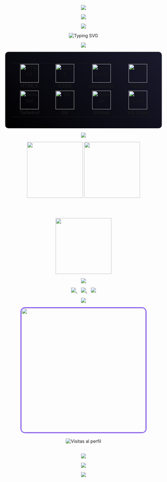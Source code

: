 <!-- Banner con fondo degradado negro-morado -->
<p align="center">
  <img src="https://capsule-render.vercel.app/api?type=waving&color=0:000000,25:1a1a2e,50:16213e,75:8b5cf6,100:a855f7&height=250&section=header&text=¡Hola!%20Soy%20Ángel%20Farid%20Rivera&fontSize=45&fontColor=ffffff&animation=twinkling&fontAlign=50&fontAlignY=40" />
</p>

<div align="center">
  
<!-- Sección con fondo oscuro -->
<img src="https://capsule-render.vercel.app/api?type=rect&color=0:000000,100:1a1a2e&height=120&section=header&text=💻%20Técnico%20y%20Tecnólogo%20en%20Análisis%20y%20Desarrollo%20de%20Software&fontSize=28&fontColor=ffffff&desc=🏠%2019%20años%20•%20📍%20Neiva,%20Colombia&descAlign=50&descAlignY=75&descSize=18" />

</div>

<!-- Sobre mí con fondo -->
<p align="center">
  <img src="https://capsule-render.vercel.app/api?type=rounded&color=0:8b5cf6,100:000000&height=300&section=header&text=🌟%20Sobre%20mí&fontSize=35&fontColor=ffffff&fontAlign=50&fontAlignY=25&desc=const%20angel%20=%20{%0A%20%20formacion:%20%22Técnico%20y%20Tecnólogo%20ADSO%22,%0A%20%20ubicacion:%20%22Neiva,%20Colombia%20🇨🇴%22,%0A%20%20edad:%2019,%0A%20%20enfoque:%20%22Frontend%20Developer%22,%0A%20%20aprendiendo:%20[%22React.js%22,%20%22Tailwind%22,%20%22Animaciones%22],%0A%20%20fun_fact:%20%22El%20código%20limpio%20da%20paz%20😌%22%0A};%0A%0A//%20Siempre%20en%20constante%20aprendizaje%20🚀&descAlign=50&descAlignY=60&descSize=14" />
</p>

<div align="center">

<!-- Typing SVG con fondo -->
<img src="https://readme-typing-svg.herokuapp.com/?font=Fira+Code&size=22&duration=3000&pause=1000&color=A855F7&background=000000FF&center=true&vCenter=true&width=700&height=60&lines=Frontend+Developer+%F0%9F%92%BB;Apasionado+por+el+c%C3%B3digo+limpio+%E2%9C%A8;Creando+interfaces+atractivas+%F0%9F%8E%A8;Siempre+aprendiendo+algo+nuevo+%F0%9F%9A%80" alt="Typing SVG" />

</div>

<!-- Sección de tecnologías con fondo -->
<p align="center">
  <img src="https://capsule-render.vercel.app/api?type=rounded&color=0:1a1a2e,100:8b5cf6&height=200&section=header&text=🛠️%20Tecnologías%20y%20Herramientas&fontSize=32&fontColor=ffffff&fontAlign=50&fontAlignY=35" />
</p>

<div align="center" style="background: linear-gradient(45deg, #000000, #1a1a2e); padding: 20px; border-radius: 10px;">

<!-- Stack de tecnologías mejorado -->
<table>
<tr>
    <td align="center" width="120">
        <img src="https://skillicons.dev/icons?i=html&theme=dark" width="60" height="60" alt="HTML5" />
        <br><strong>HTML5</strong>
    </td>
    <td align="center" width="120">
        <img src="https://skillicons.dev/icons?i=css&theme=dark" width="60" height="60" alt="CSS3" />
        <br><strong>CSS3</strong>
    </td>
    <td align="center" width="120">
        <img src="https://skillicons.dev/icons?i=js&theme=dark" width="60" height="60" alt="JavaScript" />
        <br><strong>JavaScript</strong>
    </td>
    <td align="center" width="120">
        <img src="https://skillicons.dev/icons?i=react&theme=dark" width="60" height="60" alt="React" />
        <br><strong>React</strong>
    </td>
</tr>
<tr>
    <td align="center" width="120">
        <img src="https://skillicons.dev/icons?i=tailwind&theme=dark" width="60" height="60" alt="Tailwind" />
        <br><strong>Tailwind</strong>
    </td>
    <td align="center" width="120">
        <img src="https://skillicons.dev/icons?i=git&theme=dark" width="60" height="60" alt="Git" />
        <br><strong>Git</strong>
    </td>
    <td align="center" width="120">
        <img src="https://skillicons.dev/icons?i=github&theme=dark" width="60" height="60" alt="GitHub" />
        <br><strong>GitHub</strong>
    </td>
    <td align="center" width="120">
        <img src="https://skillicons.dev/icons?i=vscode&theme=dark" width="60" height="60" alt="VS Code" />
        <br><strong>VS Code</strong>
    </td>
</tr>
</table>

</div>

<!-- Estadísticas con fondo -->
<p align="center">
  <img src="https://capsule-render.vercel.app/api?type=rounded&color=0:000000,100:a855f7&height=120&section=header&text=📊%20Estadísticas%20de%20GitHub&fontSize=35&fontColor=ffffff&fontAlign=50&fontAlignY=50" />
</p>

<div align="center">

<!-- Contenedor con fondo oscuro simulado -->
<picture>
  <source media="(prefers-color-scheme: dark)" srcset="https://github-readme-stats.vercel.app/api?username=angelrivera12689&show_icons=true&theme=dark&bg_color=0d1117&title_color=a855f7&text_color=ffffff&icon_color=8b5cf6&border_color=8b5cf6&border_radius=15">
  <img height="180em" src="https://github-readme-stats.vercel.app/api?username=angelrivera12689&show_icons=true&theme=dark&bg_color=0d1117&title_color=a855f7&text_color=ffffff&icon_color=8b5cf6&border_color=8b5cf6&border_radius=15" />
</picture>

<picture>
  <source media="(prefers-color-scheme: dark)" srcset="https://github-readme-streak-stats.herokuapp.com/?user=angelrivera12689&theme=dark&background=0d1117&stroke=8b5cf6&ring=a855f7&fire=8b5cf6&currStreakLabel=ffffff&sideLabels=ffffff&currStreakNum=ffffff&dates=ffffff&sideNums=ffffff&border=8b5cf6&border_radius=15">
  <img height="180em" src="https://github-readme-streak-stats.herokuapp.com/?user=angelrivera12689&theme=dark&background=0d1117&stroke=8b5cf6&ring=a855f7&fire=8b5cf6&currStreakLabel=ffffff&sideLabels=ffffff&currStreakNum=ffffff&dates=ffffff&sideNums=ffffff&border=8b5cf6&border_radius=15" />
</picture>

<br><br>

<picture>
  <source media="(prefers-color-scheme: dark)" srcset="https://github-readme-stats.vercel.app/api/top-langs/?username=angelrivera12689&layout=compact&theme=dark&bg_color=0d1117&title_color=a855f7&text_color=ffffff&border_color=8b5cf6&border_radius=15">
  <img height="180em" src="https://github-readme-stats.vercel.app/api/top-langs/?username=angelrivera12689&layout=compact&theme=dark&bg_color=0d1117&title_color=a855f7&text_color=ffffff&border_color=8b5cf6&border_radius=15" />
</picture>

</div>

<!-- Sección de contacto con fondo -->
<p align="center">
  <img src="https://capsule-render.vercel.app/api?type=rounded&color=0:8b5cf6,100:000000&height=180&section=header&text=🌐%20Conecta%20conmigo&fontSize=35&fontColor=ffffff&fontAlign=50&fontAlignY=40&desc=¡Hablemos%20de%20código%20y%20proyectos!%20💬&descAlign=50&descAlignY=70&descSize=16" />
</p>

<div align="center">

<a href="mailto:tuemail@example.com">
  <img src="https://img.shields.io/badge/Email-000000?style=for-the-badge&logo=gmail&logoColor=white&labelColor=8b5cf6&color=1a1a2e" />
</a>
&nbsp;&nbsp;
<a href="https://www.linkedin.com/in/tuusuario" target="_blank">
  <img src="https://img.shields.io/badge/LinkedIn-000000?style=for-the-badge&logo=linkedin&logoColor=white&labelColor=a855f7&color=1a1a2e" />
</a>
&nbsp;&nbsp;
<a href="https://github.com/angelrivera12689" target="_blank">
  <img src="https://img.shields.io/badge/GitHub-000000?style=for-the-badge&logo=github&logoColor=white&labelColor=6366f1&color=1a1a2e" />
</a>

</div>

<!-- Inspiración con fondo -->
<p align="center">
  <img src="https://capsule-render.vercel.app/api?type=rounded&color=0:1a1a2e,50:000000,100:8b5cf6&height=400&section=header&text=🎬%20Momento%20de%20inspiración&fontSize=32&fontColor=ffffff&fontAlign=50&fontAlignY=15&desc=💭%20%22El%20código%20es%20poesía%20en%20movimiento%22%0A%0A✨%20Cada%20línea%20cuenta%20una%20historia%0A🚀%20Cada%20función%20resuelve%20un%20problema%0A💡%20Cada%20proyecto%20es%20una%20nueva%20aventura&descAlign=50&descAlignY=75&descSize=16" />
</p>

<div align="center">
  
  <img src="https://media.giphy.com/media/qgQUggAC3Pfv687qPC/giphy.gif" width="400" style="border-radius: 15px; border: 3px solid #8b5cf6;" />
  
</div>

<!-- Contador de visitas con estilo -->
<div align="center">
  <br>
  <img src="https://komarev.com/ghpvc/?username=angelrivera12689&label=Visitas%20al%20perfil&color=8b5cf6&style=for-the-badge" alt="Visitas al perfil" />
  <br><br>
</div>

<!-- Línea decorativa final -->
<p align="center">
  <img src="https://capsule-render.vercel.app/api?type=rect&color=gradient&customColorList=12&height=2&section=header" />
</p>

<!-- Footer con fondo degradado negro-morado -->
<p align="center">
  <img src="https://capsule-render.vercel.app/api?type=waving&color=0:a855f7,25:8b5cf6,50:16213e,75:1a1a2e,100:000000&height=150&section=footer&text=⭐%20¡Gracias%20por%20visitar%20mi%20perfil!%20⭐&fontSize=24&fontColor=ffffff&fontAlign=50&fontAlignY=70" />
</p>

<!-- Mensaje final con fondo -->
<p align="center">
  <img src="https://capsule-render.vercel.app/api?type=rect&color=0:000000,100:1a1a2e&height=80&section=header&text=%22Siempre%20hay%20una%20mejor%20manera%20de%20escribir%20código%22&fontSize=18&fontColor=a855f7&fontAlign=50&fontAlignY=50" />
</p>
